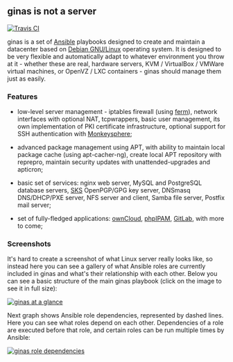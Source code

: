 ## ginas is not a server

[![Travis CI](https://travis-ci.org/ginas/ginas.png?branch=master)](https://travis-ci.org/ginas/ginas)

ginas is a set of [Ansible](http://ansible.com/) playbooks designed to create
and maintain a datacenter based on [Debian GNU/Linux](http://debian.org/)
operating system. It is designed to be very flexible and automatically adapt
to whatever environment you throw at it - whether these are real, hardware
servers, KVM / VirtualBox / VMWare virtual machines, or OpenVZ / LXC
containers - ginas should manage them just as easily.

### Features

- low-level server management - iptables firewall (using
  [ferm](http://ferm.foo-projects.org/)), network interfaces with optional NAT,
  tcpwrappers, basic user management, its own implementation of PKI certificate
  infrastructure, optional support for SSH authentication with
  [Monkeysphere](http://monkeysphere.info/);

- advanced package management using APT, with ability to maintain local
  package cache (using apt-cacher-ng), create local APT repository with
  reprepro, maintain security updates with unattended-upgrades and apticron;

- basic set of services: nginx web server, MySQL and PostgreSQL database
  servers, [SKS](http://www.keysigning.org/sks/) OpenPGP/GPG key server, DNSmasq
  DNS/DHCP/PXE server, NFS server and client, Samba file server, Postfix mail
  server;

- set of fully-fledged applications: [ownCloud](http://owncloud.org/),
  [phpIPAM](http://phpipam.net/), [GitLab](http://gitlab.org/), with more to
  come;

### Screenshots

It's hard to create a screenshot of what Linux server really looks like, so
instead here you can see a gallery of what Ansible roles are currently
included in ginas and what's their relationship with each other. Below you can
see a basic structure of the main ginas playbook (click on the image to see
it in full size):

[![ginas at a glance](http://i.imgur.com/fvNjMug.png)](http://i.imgur.com/fvNjMug.png)

Next graph shows Ansible role dependencies, represented by dashed lines. Here
you can see what roles depend on each other. Dependencies of a role are
executed before that role, and certain roles can be run multiple times by
Ansible:

[![ginas role dependencies](http://i.imgur.com/an9iJwl.png)](http://i.imgur.com/an9iJwl.png)

